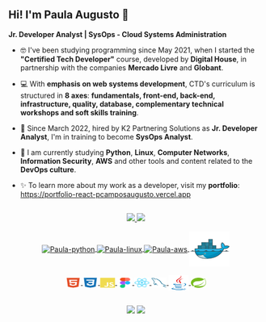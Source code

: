 ## Hi! I'm Paula Augusto 👋

**Jr. Developer Analyst | SysOps - Cloud Systems Administration**


- 🤓 I've been studying programming since May 2021, when I started the **"Certified Tech Developer"** course, developed by **Digital House**, in partnership with the companies **Mercado Livre** and **Globant**.

- 💻 With **emphasis on web systems development**, CTD's curriculum is structured in **8 axes**: **fundamentals, front-end, back-end, infrastructure, quality, database, complementary technical workshops and soft skills training**.

- 💼 Since March 2022, hired by K2 Partnering Solutions as **Jr. Developer Analyst**, I'm in training to become **SysOps Analyst**.

- 🤖 I am currently studying **Python**, **Linux**, **Computer Networks**, **Information Security**, **AWS** and other tools and content related to the **DevOps culture**.

- ✨ To learn more about my work as a developer, visit my **portfolio**: https://portfolio-react-pcamposaugusto.vercel.app

##

<div align="center">
  <a href="https://github.com/pcamposaugusto">
  <img height="180em" src="https://github-readme-stats.vercel.app/api?username=pcamposaugusto&show_icons=true&theme=tokyonight&include_all_commits=true&count_private=true"/>
  <img height="180em" src="https://github-readme-stats.vercel.app/api/top-langs/?username=pcamposaugusto&layout=compact&langs_count=7&theme=tokyonight"/>
</div>

<div align="center" style="display: inline_block"><br>
  <img align="center" alt="Paula-python" height="60" width="70" src="https://cdn.jsdelivr.net/gh/devicons/devicon/icons/python/python-original.svg" />
  <img align="center" alt="Paula-linux" height="60" width="70" src="https://cdn.jsdelivr.net/gh/devicons/devicon/icons/linux/linux-original.svg" />        
  <img align="center" alt="Paula-aws" height="90" width="100" src="https://cdn.jsdelivr.net/gh/devicons/devicon/icons/amazonwebservices/amazonwebservices-plain-wordmark.svg" />
  <img align="center" alt="Paula-Docker" height="70" width="80" src="https://raw.githubusercontent.com/devicons/devicon/master/icons/docker/docker-original.svg">
</div>
<div align="center" style="display: inline_block"><br>
  <img align="center" alt="Paula-HTML" height="20" width="30" src="https://raw.githubusercontent.com/devicons/devicon/master/icons/html5/html5-plain.svg">
  <img align="center" alt="Paula-CSS" height="20" width="30" src="https://raw.githubusercontent.com/devicons/devicon/master/icons/css3/css3-plain.svg">
  <img align="center" alt="Paula-Js" height="20" width="30" src="https://raw.githubusercontent.com/devicons/devicon/master/icons/javascript/javascript-plain.svg">
  <img align="center" alt="Paula-Figma" height="20" width="30" src="https://raw.githubusercontent.com/devicons/devicon/master/icons/figma/figma-original.svg">
  <img align="center" alt="Paula-React" height="20" width="30" src="https://raw.githubusercontent.com/devicons/devicon/master/icons/react/react-original.svg">
  <img align="center" alt="Paula-Sql" height="20" width="30" src="https://raw.githubusercontent.com/devicons/devicon/master/icons/mysql/mysql-original.svg">
  <img align="center" alt="Paula-Java" height="30" width="40" src="https://raw.githubusercontent.com/devicons/devicon/master/icons/java/java-original.svg">
  <img align="center" alt="Paula-Spring" height="20" width="30" src="https://raw.githubusercontent.com/devicons/devicon/master/icons/spring/spring-original.svg">
</div>
  
##
  
<div align="center">
   <a href="https://www.linkedin.com/in/pcamposaugusto/" target="_blank"><img src="https://img.shields.io/badge/-LinkedIn-%230077B5?style=for-the-badge&logo=linkedin&logoColor=white" target="_blank"></a> 
  <a href = "mailto:paulaocaugusto@gmail.com"><img src="https://img.shields.io/badge/Gmail-D14836?style=for-the-badge&logo=gmail&logoColor=white" target="_blank"></a>
</div>
